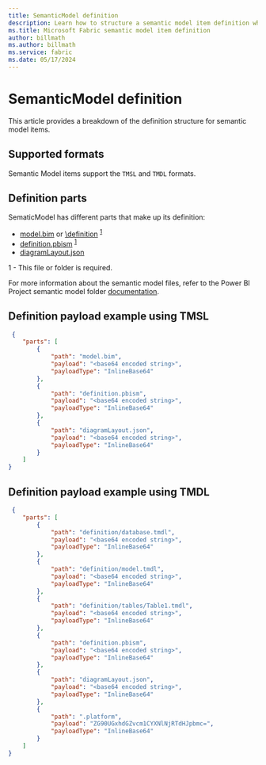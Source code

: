 ```yaml
---
title: SemanticModel definition
description: Learn how to structure a semantic model item definition when using the Microsoft Fabric REST API.
ms.title: Microsoft Fabric semantic model item definition
author: billmath
ms.author: billmath
ms.service: fabric
ms.date: 05/17/2024
---
```


# SemanticModel definition

This article provides a breakdown of the definition structure for semantic model items.

## Supported formats

Semantic Model items support the `TMSL` and `TMDL` formats.

## Definition parts

SematicModel has different parts that make up its definition:

* [model.bim](/power-bi/developer/projects/projects-dataset#modelbim) or [\definition](/power-bi/developer/projects/projects-dataset#definition-folder) <sup>[1](#required1)</sup>
* [definition.pbism](/power-bi/developer/projects/projects-dataset#definitionpbism) <sup>[1](#required1)</sup>
* [diagramLayout.json](/power-bi/developer/projects/projects-dataset#diagramlayoutjson)

<a name="required1">1</a> - This file or folder is required.  

For more information about the semantic model files, refer to the Power BI Project semantic model folder [documentation](/power-bi/developer/projects/projects-dataset).


## Definition payload example using TMSL

```json
 {
    "parts": [
        {
            "path": "model.bim",
            "payload": "<base64 encoded string>",
            "payloadType": "InlineBase64"
        },
        {
            "path": "definition.pbism",
            "payload": "<base64 encoded string>",
            "payloadType": "InlineBase64"
        },
        {
            "path": "diagramLayout.json",
            "payload": "<base64 encoded string>",
            "payloadType": "InlineBase64"
        }
    ]
}
```
## Definition payload example using TMDL

```json
 {
    "parts": [
        {
            "path": "definition/database.tmdl",
            "payload": "<base64 encoded string>",
            "payloadType": "InlineBase64"
        },
        {
            "path": "definition/model.tmdl",
            "payload": "<base64 encoded string>",
            "payloadType": "InlineBase64"
        },
        {
            "path": "definition/tables/Table1.tmdl",
            "payload": "<base64 encoded string>",
            "payloadType": "InlineBase64"
        },
        {
            "path": "definition.pbism",
            "payload": "<base64 encoded string>",
            "payloadType": "InlineBase64"
        },
        {
            "path": "diagramLayout.json",
            "payload": "<base64 encoded string>",
            "payloadType": "InlineBase64"
        },
        {
            "path": ".platform",
            "payload": "ZG90UGxhdGZvcm1CYXNlNjRTdHJpbmc=",
            "payloadType": "InlineBase64"
        }
    ]
}
```
